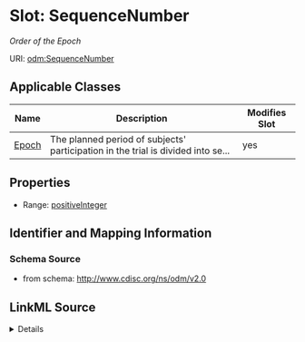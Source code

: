 # Slot: SequenceNumber


_Order of the Epoch_



URI: [odm:SequenceNumber](http://www.cdisc.org/ns/odm/v2.0/SequenceNumber)



<!-- no inheritance hierarchy -->




## Applicable Classes

| Name | Description | Modifies Slot |
| --- | --- | --- |
[Epoch](Epoch.md) | The planned period of subjects' participation in the trial is divided into se... |  yes  |







## Properties

* Range: [positiveInteger](positiveInteger.md)





## Identifier and Mapping Information







### Schema Source


* from schema: http://www.cdisc.org/ns/odm/v2.0




## LinkML Source

<details>
```yaml
name: SequenceNumber
description: Order of the Epoch
from_schema: http://www.cdisc.org/ns/odm/v2.0
rank: 1000
alias: SequenceNumber
domain_of:
- Epoch
range: positiveInteger

```
</details>